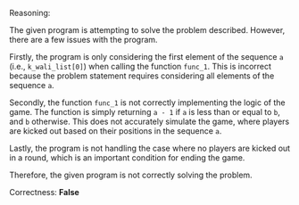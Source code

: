 Reasoning:

The given program is attempting to solve the problem described. However, there are a few issues with the program.

Firstly, the program is only considering the first element of the sequence `a` (i.e., `k_wali_list[0]`) when calling the function `func_1`. This is incorrect because the problem statement requires considering all elements of the sequence `a`.

Secondly, the function `func_1` is not correctly implementing the logic of the game. The function is simply returning `a - 1` if `a` is less than or equal to `b`, and `b` otherwise. This does not accurately simulate the game, where players are kicked out based on their positions in the sequence `a`.

Lastly, the program is not handling the case where no players are kicked out in a round, which is an important condition for ending the game.

Therefore, the given program is not correctly solving the problem.

Correctness: **False**